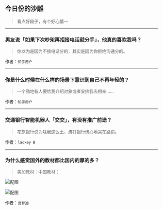 ## 今日份的沙雕

> 看点好段子，有个好心情～


 
---

### 男友说「如果下次吵架再拒接电话就分手」，他真的喜欢我吗？

> 你以为是因为不接电话分的，其实是因为你拒绝沟通分的。


作者：`知乎用户`

---

### 你是什么时候在什么样的场景下意识到自己不再年轻的？

> 一个劲地有人要给我介绍对象或者安排我去相亲......


作者：`知乎用户`

---

### 交通银行智能机器人「交交」，有没有推广前途？

> 花旗银行说为啥我这么土，渣打银行伤心地哭在路边。


作者：`lackey B`

---

### 为什么感觉国外的教材都比国内的厚的多？

> 美加教材：中国教材：



![配图](http://pic3.zhimg.com/70/64d6ffdf1c6d96659fb617e18240ad22_b.jpg)



![配图](http://pic4.zhimg.com/70/c9fa4efb42cb57781dffe29c1b6d6407_b.jpg)


作者：`曹梦迪`